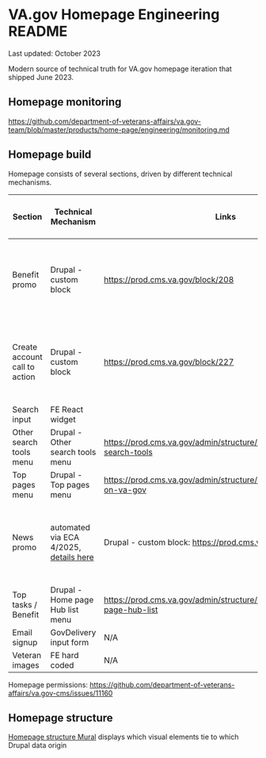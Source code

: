# VA.gov Homepage Engineering README

Last updated: October 2023

Modern source of technical truth for VA.gov homepage iteration that shipped June 2023.

## Homepage monitoring
https://github.com/department-of-veterans-affairs/va.gov-team/blob/master/products/home-page/engineering/monitoring.md

## Homepage build

Homepage consists of several sections, driven by different technical mechanisms. 

| Section  | Technical Mechanism | Links | Drupal Role / Section required |
| ------------- | ------------- | -------- | ------------------ |
| Benefit promo | Drupal - custom block | https://prod.cms.va.gov/block/208 | Homepage manager, OPIA Home Page section; Drupal admin |  
| Create account call to action | Drupal - custom block | https://prod.cms.va.gov/block/227 | Homepage manager, OPIA Home Page section; Drupal admin |
| Search input | FE React widget | | N/A | 
| Other search tools menu | Drupal - Other search tools menu  |https://prod.cms.va.gov/admin/structure/menu/manage/other-search-tools | Drupal admin |
| Top pages menu | Drupal - Top pages menu | https://prod.cms.va.gov/admin/structure/menu/manage/popular-on-va-gov | Drupal admin |
| News promo | automated via ECA 4/2025,  [details here](https://github.com/department-of-veterans-affairs/va.gov-team/blob/master/products/home-page/engineering/homepage-news-block-automation.md) | Drupal - custom block: https://prod.cms.va.gov/block/209 | Homepage manager, OPIA Home Page section; Drupal admin |
| Top tasks / Benefit | Drupal - Home page Hub list menu | https://prod.cms.va.gov/admin/structure/menu/manage/home-page-hub-list |  Drupal admin |
| Email signup | GovDelivery input form | N/A | N/A | 
| Veteran images | FE hard coded | N/A | N/A |

Homepage permissions: https://github.com/department-of-veterans-affairs/va.gov-cms/issues/11160

## Homepage structure
[Homepage structure Mural](https://app.mural.co/t/departmentofveteransaffairs9999/m/departmentofveteransaffairs9999/1735851918125/0a3e0b39b7534d90e886edb660012dc70bcad652) displays which visual elements tie to which Drupal data origin
